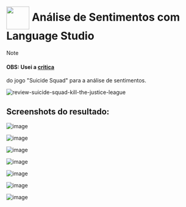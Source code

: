 <h1>
    <a href="https://www.dio.me/">
     <img align="center" width="60px" src="https://hermes.dio.me/lab_projects/badges/dc92e499-6ec6-4c82-af3f-00c40538ca80.png"></a>
    <span> 
Análise de Sentimentos com Language Studio </span>
</h1>

> [!NOTE]
> <h4>OBS: Usei a <a href="https://www.theenemy.com.br/playstation/criticas/review-suicide-squad-kill-the-justice-league html">critica</a></h4> do jogo "Suicide Squad" para a análise de sentimentos.


![review-suicide-squad-kill-the-justice-league](https://github.com/NicoleValleGurgel/DIO-Microsoft-Azure-IA/assets/160984178/eea71c8b-9a2b-447c-84ef-751ab1572235)

## Screenshots do resultado:

![image](https://github.com/NicoleValleGurgel/DIO-Microsoft-Azure-IA/assets/160984178/e2a6844c-1a19-4fee-85b8-6c39f6606d8b)


![image](https://github.com/NicoleValleGurgel/DIO-Microsoft-Azure-IA/assets/160984178/45403dd0-1775-434c-9954-b9a0d2ceda9e)


![image](https://github.com/NicoleValleGurgel/DIO-Microsoft-Azure-IA/assets/160984178/570ad35c-5da5-44fe-9703-7040dd181a48)


![image](https://github.com/NicoleValleGurgel/DIO-Microsoft-Azure-IA/assets/160984178/58474809-514e-434b-87af-93d734cb7450)


![image](https://github.com/NicoleValleGurgel/DIO-Microsoft-Azure-IA/assets/160984178/b2d1a46d-8c87-4c18-8dc8-f97f3cb586e6)


![image](https://github.com/NicoleValleGurgel/DIO-Microsoft-Azure-IA/assets/160984178/2035bc8f-a890-4358-9473-8d32d57904d2)


![image](https://github.com/NicoleValleGurgel/DIO-Microsoft-Azure-IA/assets/160984178/b284e225-8790-448d-9925-1038e8ca300f)
